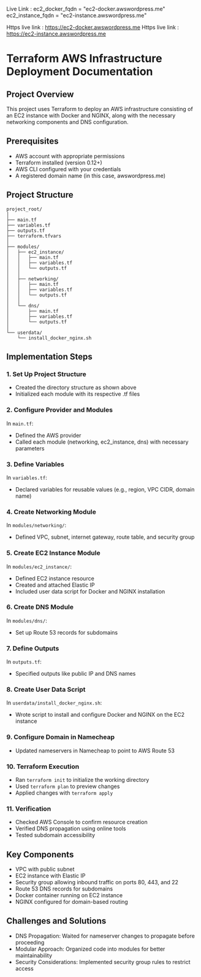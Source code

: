 Live Link : 
ec2_docker_fqdn = "ec2-docker.awswordpress.me"
ec2_instance_fqdn = "ec2-instance.awswordpress.me"

Https live link : https://ec2-docker.awswordpress.me
Https live link : https://ec2-instance.awswordpress.me

# Terraform AWS Infrastructure Deployment Documentation

## Project Overview
This project uses Terraform to deploy an AWS infrastructure consisting of an EC2 instance with Docker and NGINX, along with the necessary networking components and DNS configuration.

## Prerequisites
- AWS account with appropriate permissions
- Terraform installed (version 0.12+)
- AWS CLI configured with your credentials
- A registered domain name (in this case, awswordpress.me)

## Project Structure
```
project_root/
│
├── main.tf
├── variables.tf
├── outputs.tf
├── terraform.tfvars
│
├── modules/
│   ├── ec2_instance/
│   │   ├── main.tf
│   │   ├── variables.tf
│   │   └── outputs.tf
│   │
│   ├── networking/
│   │   ├── main.tf
│   │   ├── variables.tf
│   │   └── outputs.tf
│   │
│   └── dns/
│       ├── main.tf
│       ├── variables.tf
│       └── outputs.tf
│
└── userdata/
    └── install_docker_nginx.sh
```

## Implementation Steps

### 1. Set Up Project Structure
- Created the directory structure as shown above
- Initialized each module with its respective .tf files

### 2. Configure Provider and Modules
In `main.tf`:
- Defined the AWS provider
- Called each module (networking, ec2_instance, dns) with necessary parameters

### 3. Define Variables
In `variables.tf`:
- Declared variables for reusable values (e.g., region, VPC CIDR, domain name)

### 4. Create Networking Module
In `modules/networking/`:
- Defined VPC, subnet, internet gateway, route table, and security group

### 5. Create EC2 Instance Module
In `modules/ec2_instance/`:
- Defined EC2 instance resource
- Created and attached Elastic IP
- Included user data script for Docker and NGINX installation

### 6. Create DNS Module
In `modules/dns/`:
- Set up Route 53 records for subdomains

### 7. Define Outputs
In `outputs.tf`:
- Specified outputs like public IP and DNS names

### 8. Create User Data Script
In `userdata/install_docker_nginx.sh`:
- Wrote script to install and configure Docker and NGINX on the EC2 instance

### 9. Configure Domain in Namecheap
- Updated nameservers in Namecheap to point to AWS Route 53

### 10. Terraform Execution
- Ran `terraform init` to initialize the working directory
- Used `terraform plan` to preview changes
- Applied changes with `terraform apply`

### 11. Verification
- Checked AWS Console to confirm resource creation
- Verified DNS propagation using online tools
- Tested subdomain accessibility

## Key Components
- VPC with public subnet
- EC2 instance with Elastic IP
- Security group allowing inbound traffic on ports 80, 443, and 22
- Route 53 DNS records for subdomains
- Docker container running on EC2 instance
- NGINX configured for domain-based routing

## Challenges and Solutions
- DNS Propagation: Waited for nameserver changes to propagate before proceeding
- Modular Approach: Organized code into modules for better maintainability
- Security Considerations: Implemented security group rules to restrict access
